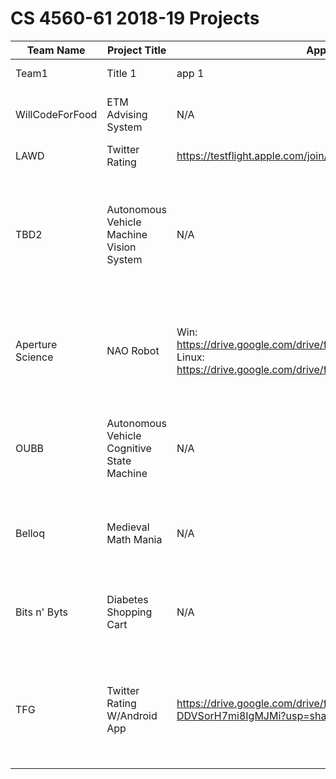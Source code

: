 # CS 4560-61 2018-19 Projects

Team Name | Project Title | App Download(APK, URL) | Website | Notes
-----| --------------| -------------| ------|-------
Team1| Title 1       | app 1        | https://...| additional comments/instructions
WillCodeForFood | ETM Advising System | N/A | https://etm.wcfadvise.be | Advisor accounts are matched to advisor emails in Student DARS
LAWD | Twitter Rating | https://testflight.apple.com/join/2LrYV2Ey | http://twitter-rating-94cc6.firebaseapp.com/ | 
TBD2 | Autonomous Vehicle Machine Vision System | N/A | N/A | The machine vision system will allow the vehicle to see and analyze its surroundings and pass any important information it gathers to the other subsystems of the vehicle. 
Aperture Science | NAO Robot | Win: https://drive.google.com/drive/folders/1TRUlvXukb7JrgP4DIISzhyPdTpugZNNZ Linux: https://drive.google.com/drive/folders/1qqls2MSFBeVLZewtb2C_s0a7O2QJFhpd | N/A | Links to distributable folder, zip and download folder and run executable file. Two platforms currently supported: Win(64-bit)/Linux(x86) 
OUBB | Autonomous Vehicle Cognitive State Machine | N/A | N/A | The Cognitive State Machine will receive events from the vision system and send appropriate commands to the guidence system.
Belloq | Medieval Math Mania | N/A | https://game-test-bed.firebaseapp.com/ | Game is still in development. We continually update features and levels, so things will change over time.
Bits n' Byts | Diabetes Shopping Cart | N/A | http://ec2-18-216-20-53.us-east-2.compute.amazonaws.com:8080/ | An updated version of the app will be loaded before the sprint. Many features are being worked on at the moment.
TFG | Twitter Rating W/Android App | https://drive.google.com/drive/folders/1ZO-lUQIiphHuaU-DDVSorH7mi8IgMJMi?usp=sharing | 132.235.14.90 | For server connectivity issues, please email tg639014@ohio.edu.  App only allows two entities at the moment, website allows any number greater than zero.
